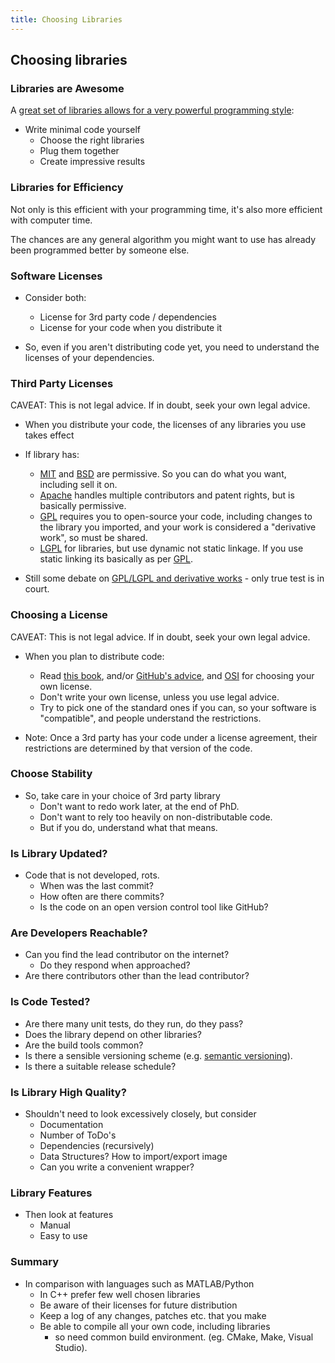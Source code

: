 ```yaml
---
title: Choosing Libraries
---
```


## Choosing libraries

### Libraries are Awesome

A [great set of libraries allows for a very powerful programming style][Python04Intro]:

* Write minimal code yourself
    * Choose the right libraries
    * Plug them together
    * Create impressive results


### Libraries for Efficiency

Not only is this efficient with your programming time,
it's also more efficient with computer time.

The chances are any general algorithm you might want to use
has already been programmed better by someone else.


### Software Licenses

* Consider both:
    * License for 3rd party code / dependencies
    * License for your code when you distribute it

* So, even if you aren't distributing code yet, you need to understand the licenses of your dependencies.


### Third Party Licenses

CAVEAT: This is not legal advice. If in doubt, seek your own legal advice.

* When you distribute your code, the licenses of any libraries you use takes effect
* If library has:
    * [MIT][MITLicense] and [BSD][BSDLicense] are permissive. So you can do what you want, including sell it on.
    * [Apache][ApacheLicense] handles multiple contributors and patent rights, but is basically permissive.
    * [GPL][GPLLicense] requires you to open-source your code, including changes to the library you imported, and your work is considered a "derivative work", so must be shared.
    * [LGPL][LGPLLicense] for libraries, but use dynamic not static linkage. If you use static linking its basically as per [GPL][GPLLicense].

* Still some debate on [GPL/LGPL and derivative works](https://lwn.net/Articles/548216/) - only true test is in court.


### Choosing a License

CAVEAT: This is not legal advice. If in doubt, seek your own legal advice.

* When you plan to distribute code:    
    * Read [this book][LicensingBook], and/or [GitHub's advice][Chooselicense], and [OSI][OSI] for choosing your own license.
    * Don't write your own license, unless you use legal advice.
    * Try to pick one of the standard ones if you can, so your software is "compatible", and people understand the restrictions.

* Note: Once a 3rd party has your code under a license agreement, their restrictions are determined by that version of the code.

     
### Choose Stability

* So, take care in your choice of 3rd party library
    * Don't want to redo work later, at the end of PhD.
    * Don't want to rely too heavily on non-distributable code.
    * But if you do, understand what that means.


### Is Library Updated?

* Code that is not developed, rots.
    * When was the last commit?
    * How often are there commits?
    * Is the code on an open version control tool like GitHub?


### Are Developers Reachable?

* Can you find the lead contributor on the internet?
    * Do they respond when approached?
* Are there contributors other than the lead contributor?


### Is Code Tested?

* Are there many unit tests, do they run, do they pass?
* Does the library depend on other libraries?
* Are the build tools common?
* Is there a sensible versioning scheme (e.g. [semantic versioning][semver]).
* Is there a suitable release schedule?


### Is Library High Quality?

* Shouldn't need to look excessively closely, but consider
    * Documentation
    * Number of ToDo's
    * Dependencies (recursively)
    * Data Structures? How to import/export image
    * Can you write a convenient wrapper?
    
    
### Library Features

* Then look at features
    * Manual
    * Easy to use


### Summary

* In comparison with languages such as MATLAB/Python
    * In C++ prefer few well chosen libraries
    * Be aware of their licenses for future distribution
    * Keep a log of any changes, patches etc. that you make
    * Be able to compile all your own code, including libraries
        * so need common build environment. (eg. CMake, Make, Visual Studio).

[PythonCourse]: http://github-pages.ucl.ac.uk/rsd-engineeringcourse/
[Python04Intro]: http://github-pages.ucl.ac.uk/rsd-engineeringcourse/ch04packaging/01Libraries.html
[NatureArticle]: http://www.nature.com/news/2010/101013/full/467753a.html
[LicensingBook]: http://www.oreilly.com/openbook/osfreesoft/book/
[Chooselicense]: http://choosealicense.com/
[OSI]: http://opensource.org/
[MITLicense]: http://opensource.org/licenses/MIT
[BSDLicense]: http://opensource.org/licenses/BSD-3-Clause
[ApacheLicense]: http://opensource.org/licenses/Apache-2.0
[GPLLicense]: http://opensource.org/licenses/gpl-license
[LGPLLicense]: http://opensource.org/licenses/lgpl-license
[semver]: http://www.semver.org/
